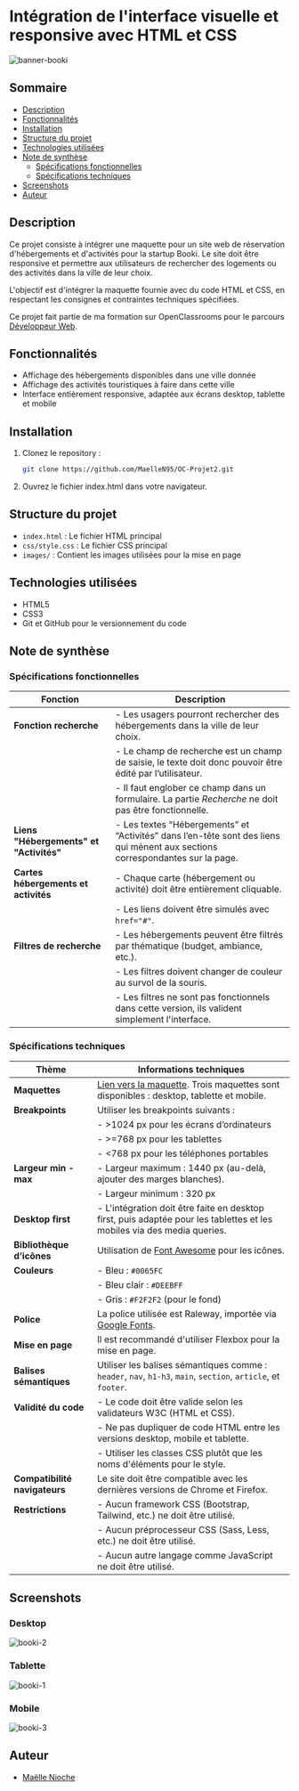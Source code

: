 # Intégration de l'interface visuelle et responsive avec HTML et CSS

![banner-booki](https://github.com/user-attachments/assets/808cfcf2-ccfe-4291-ab2f-3c41296c897d)

## Sommaire

* [Description](#description)
* [Fonctionnalités](#fonctionnalités)
* [Installation](#installation)
* [Structure du projet](#structure-du-projet)
* [Technologies utilisées](#technologies-utilisées)
* [Note de synthèse](#note-de-synthèse)
  * [Spécifications fonctionnelles](#spécifications-fonctionnelles)
  * [Spécifications techniques](#spécifications-techniques)
* [Screenshots](#screenshots)
* [Auteur](#auteur)

## Description

Ce projet consiste à intégrer une maquette pour un site web de réservation d'hébergements et d'activités pour la startup Booki. Le site doit être responsive et permettre aux utilisateurs de rechercher des logements ou des activités dans la ville de leur choix.

L'objectif est d'intégrer la maquette fournie avec du code HTML et CSS, en respectant les consignes et contraintes techniques spécifiées. 

Ce projet fait partie de ma formation sur OpenClassrooms pour le parcours [Développeur Web](https://openclassrooms.com/fr/paths/899-developpeur-web).

## Fonctionnalités

- Affichage des hébergements disponibles dans une ville donnée
- Affichage des activités touristiques à faire dans cette ville
- Interface entièrement responsive, adaptée aux écrans desktop, tablette et mobile

## Installation
1. Clonez le repository :
   ```bash
   git clone https://github.com/MaelleN95/OC-Projet2.git
2. Ouvrez le fichier index.html dans votre navigateur.

## Structure du projet
- `index.html` : Le fichier HTML principal
- `css/style.css` : Le fichier CSS principal
- `images/` : Contient les images utilisées pour la mise en page

## Technologies utilisées
- HTML5
- CSS3
- Git et GitHub pour le versionnement du code

## Note de synthèse

### Spécifications fonctionnelles

| Fonction                      | Description                                                                                                                 |
|-------------------------------|-----------------------------------------------------------------------------------------------------------------------------|
| **Fonction recherche**         | - Les usagers pourront rechercher des hébergements dans la ville de leur choix.                                             |
|                               | - Le champ de recherche est un champ de saisie, le texte doit donc pouvoir être édité par l’utilisateur.                     |
|                               | - Il faut englober ce champ dans un formulaire. La partie *Recherche* ne doit pas être fonctionnelle.                           |
| **Liens "Hébergements" et "Activités"** | - Les textes “Hébergements” et “Activités” dans l’en-tête sont des liens qui mènent aux sections correspondantes sur la page.    |
| **Cartes hébergements et activités** | - Chaque carte (hébergement ou activité) doit être entièrement cliquable.                                                 |
|                               | - Les liens doivent être simulés avec `href="#"`.                                                                            |
| **Filtres de recherche**       | - Les hébergements peuvent être filtrés par thématique (budget, ambiance, etc.).                                             |
|                               | - Les filtres doivent changer de couleur au survol de la souris.                                                             |
|                               | - Les filtres ne sont pas fonctionnels dans cette version, ils valident simplement l'interface.                              |

### Spécifications techniques

| Thème                          | Informations techniques                                                                                                     |
|---------------------------------|-----------------------------------------------------------------------------------------------------------------------------|
| **Maquettes**                   | [Lien vers la maquette](https://www.figma.com/design/r9YJyUkpVdrxzBBKGH7reY/Maquettes-Booki-(desktop%2C-mobile%2C-tablette)). Trois maquettes sont disponibles : desktop, tablette et mobile.                                                   |
| **Breakpoints**                 | Utiliser les breakpoints suivants :                                                                                         |
|                                 | - >1024 px pour les écrans d’ordinateurs                                                                                     |
|                                 | - >=768 px pour les tablettes                                                                                                |
|                                 | - <768 px pour les téléphones portables                                                                                      |
| **Largeur min - max**           | - Largeur maximum : 1440 px (au-delà, ajouter des marges blanches).                                                          |
|                                 | - Largeur minimum : 320 px                                                                                                  |
| **Desktop first**               | - L'intégration doit être faite en desktop first, puis adaptée pour les tablettes et les mobiles via des media queries.      |
| **Bibliothèque d’icônes**       | Utilisation de [Font Awesome](https://docs.fontawesome.com/web/setup/get-started) pour les icônes.                                                                                 |
| **Couleurs**                    | - Bleu : `#0065FC`                                                                                                          |
|                                 | - Bleu clair : `#DEEBFF`                                                                                                    |
|                                 | - Gris : `#F2F2F2` (pour le fond)                                                                                           |
| **Police**                      | La police utilisée est Raleway, importée via [ Google Fonts](https://fonts.google.com/specimen/Raleway).|
| **Mise en page**                | Il est recommandé d'utiliser Flexbox pour la mise en page.                                                                   |
| **Balises sémantiques**         | Utiliser les balises sémantiques comme : `header`, `nav`, `h1-h3`, `main`, `section`, `article`, et `footer`.               |
| **Validité du code**            | - Le code doit être valide selon les validateurs W3C (HTML et CSS).                                                          |
|                                 | - Ne pas dupliquer de code HTML entre les versions desktop, mobile et tablette.                                              |
|                                 | - Utiliser les classes CSS plutôt que les noms d'éléments pour le style.                                                    |
| **Compatibilité navigateurs**   | Le site doit être compatible avec les dernières versions de Chrome et Firefox.                                               |
| **Restrictions**                | - Aucun framework CSS (Bootstrap, Tailwind, etc.) ne doit être utilisé.                                                      |
|                                 | - Aucun préprocesseur CSS (Sass, Less, etc.) ne doit être utilisé.                                                           |
|                                 | - Aucun autre langage comme JavaScript ne doit être utilisé.                                                                 |

## Screenshots
### Desktop
![booki-2](https://github.com/user-attachments/assets/6dfe7a0b-88db-4725-9455-32088c0caf24)
### Tablette
![booki-1](https://github.com/user-attachments/assets/4254eb4c-46e1-4378-bda6-27911531abbe)
### Mobile
![booki-3](https://github.com/user-attachments/assets/828d49d5-a473-4534-a7f7-9f1e161ac2fb)

## Auteur

- [Maëlle Nioche](https://www.linkedin.com/in/maelle-nioche/)
